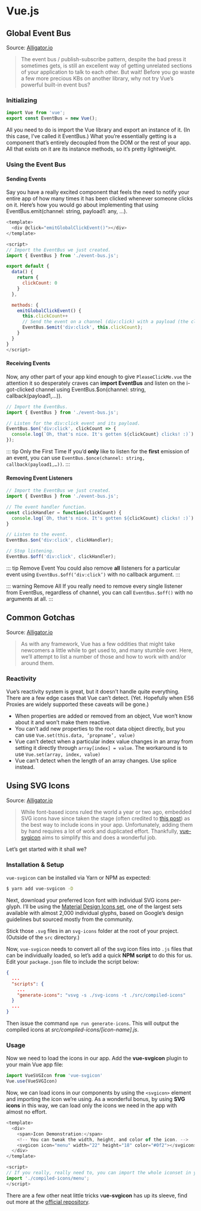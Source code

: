 # Vue.js

## Global Event Bus

Source: [Alligator.io](https://alligator.io/vuejs/global-event-bus/)

> The event bus / publish-subscribe pattern, despite the bad press it sometimes gets, is still an excellent way of getting unrelated sections of your application to talk to each other. But wait! Before you go waste a few more precious KBs on another library, why not try Vue’s powerful built-in event bus?

### Initializing

``` javascript event-bus.js
import Vue from 'vue';
export const EventBus = new Vue();
```

All you need to do is import the Vue library and export an instance of it. (In this case, I’ve called it EventBus.) What you’re essentially getting is a component that’s entirely decoupled from the DOM or the rest of your app. All that exists on it are its instance methods, so it’s pretty lightweight.

### Using the Event Bus

#### Sending Events

Say you have a really excited component that feels the need to notify your entire app of how many times it has been clicked whenever someone clicks on it. Here’s how you would go about implementing that using EventBus.emit(channel: string, payload1: any, …).

``` javascript
<template>
  <div @click="emitGlobalClickEvent()"></div>
</template>

<script>
// Import the EventBus we just created.
import { EventBus } from './event-bus.js';

export default {
  data() {
    return {
      clickCount: 0
    }
  },

  methods: {
    emitGlobalClickEvent() {
      this.clickCount++
      // Send the event on a channel (div:click) with a payload (the click count.)
      EventBus.$emit('div:click', this.clickCount);
    }
  }
}
</script>
```

#### Receiving Events

Now, any other part of your app kind enough to give `PleaseClickMe.vue` the attention it so desperately craves can **import EventBus** and listen on the i-got-clicked channel using EventBus.$on(channel: string, callback(payload1,…)).

``` javascript
// Import the EventBus.
import { EventBus } from './event-bus.js';

// Listen for the div:click event and its payload.
EventBus.$on('div:click', clickCount => {
  console.log(`Oh, that's nice. It's gotten ${clickCount} clicks! :)`)
});
```

::: tip Only the First Time
If you’d **only** like to listen for the **first** emission of an event, you can use ```EventBus.$once(channel: string, callback(payload1,…))```.
:::

#### Removing Event Listeners

``` javascript
// Import the EventBus we just created.
import { EventBus } from './event-bus.js';

// The event handler function.
const clickHandler = function(clickCount) {
  console.log(`Oh, that's nice. It's gotten ${clickCount} clicks! :)`)
}

// Listen to the event.
EventBus.$on('div:click', clickHandler);

// Stop listening.
EventBus.$off('div:click', clickHandler);
```

::: tip Remove Event
You could also remove **all** listeners for a particular event using `EventBus.$off(‘div:click’)` with no callback argument.
:::

::: warning Remove All
If you really need to remove every single listener from EventBus, regardless of channel, you can call `EventBus.$off()` with no arguments at all.
:::

## Common Gotchas

Source: [Alligator.io](https://alligator.io/vuejs/common-gotchas/)

> As with any framework, Vue has a few oddities that might take newcomers a little while to get used to, and many stumble over. Here, we’ll attempt to list a number of those and how to work with and/or around them.

### Reactivity

Vue’s reactivity system is great, but it doesn’t handle quite everything. There are a few edge cases that Vue can’t detect. (Yet. Hopefully when ES6 Proxies are widely supported these caveats will be gone.)

* When properties are added or removed from an object, Vue won’t know about it and won’t make them reactive.
* You can’t add new properties to the root data object directly, but you can use `Vue.set(this.data, ‘propname’, value)`
* Vue can’t detect when a particular index value changes in an array from setting it directly through `array[index] = value`. The workaround is to use `Vue.set(array, index, value)`
* Vue can’t detect when the length of an array changes. Use splice instead.

## Using SVG Icons

Source: [Alligator.io](https://alligator.io/vuejs/global-event-bus/)

> While font-based icons ruled the world a year or two ago, embedded SVG icons have since taken the stage (often credited to [this post](https://css-tricks.com/icon-fonts-vs-svg/)) as the best way to include icons in your app. Unfortunately, adding them by hand requires a lot of work and duplicated effort. Thankfully, [vue-svgicon](https://github.com/MMF-FE/vue-svgicon) aims to simplify this and does a wonderful job.

Let’s get started with it shall we?

### Installation & Setup

`vue-svgicon` can be installed via Yarn or NPM as expected:

``` bash
$ yarn add vue-svgicon -D
```

Next, download your preferred Icon font with individual SVG icons per-glyph. I’ll be using the [Material Design Icons set](https://github.com/Templarian/MaterialDesign/tree/master/icons/svg), one of the largest sets available with almost 2,000 individual glyphs, based on Google’s design guidelines but sourced mostly from the community.

Stick those `.svg` files in an `svg-icons` folder at the root of your project. (Outside of the `src` directory.)

Now, `vue-svgicon` needs to convert all of the svg icon files into `.js` files that can be individually loaded, so let’s add a quick **NPM script** to do this for us. Edit your `package.json` file to include the script below:

``` json
{
  ...
  "scripts": {
    ...
    "generate-icons": "vsvg -s ./svg-icons -t ./src/compiled-icons"
  }
  ...
}
```

Then issue the command `npm run generate-icons`. This will output the compiled icons at _src/compiled-icons/[icon-name].js_.

### Usage

Now we need to load the icons in our app. Add the **vue-svgicon** plugin to your main Vue app file:

``` javascript
import VueSVGIcon from 'vue-svgicon'
Vue.use(VueSVGIcon)
```

Now, we can load icons in our components by using the `<svgicon>` element and importing the icon we’re using. As a wonderful bonus, by using **SVG icons** in this way, we can load only the icons we need in the app with almost no effort.

``` javascript
<template>
  <div>
    <span>Icon Demonstration:</span>
    <!-- You can tweak the width, height, and color of the icon. -->
    <svgicon icon="menu" width="22" height="18" color="#0f2"></svgicon>
  </div>
</template>

<script>
// If you really, really need to, you can import the whole iconset in your main.js file with `import ./compiled-icons`.
import './compiled-icons/menu';
</script>
```

There are a few other neat little tricks v**ue-svgicon** has up its sleeve, find out more at the [official repository](https://github.com/MMF-FE/vue-svgicon).